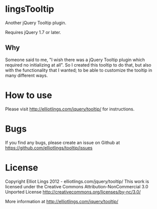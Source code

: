 lingsTooltip
============

Another jQuery Tooltip plugin.

Requires jQuery 1.7 or later.

Why
---
Someone said to me, "I wish there was a jQuery Tooltip plugin which required no initializing at all". So I created this tooltip to do that, but also with the functionality that I wanted; to be able to customize the tooltip in many different ways.

How to use
==========

Please visit http://elliotlings.com/jquery/tooltip/ for instructions.

Bugs
====

If you find any bugs, please create an issue on Github at https://github.com/elliotlings/tooltip/issues

License
=======

Copyright Elliot Lings 2012 - elliotlings.com/jquery/tooltip/
This work is licensed under the Creative Commons Attribution-NonCommercial 3.0 Unported License
http://creativecommons.org/licenses/by-nc/3.0/

More information at http://elliotlings.com/jquery/tooltip/